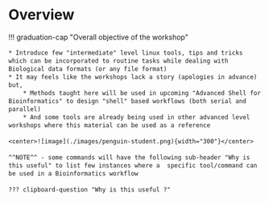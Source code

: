 # Overview

!!! graduation-cap "Overall objective of the workshop"

    * Introduce few "intermediate" level linux tools, tips and tricks which can be incorporated to routine tasks while dealing with Biological data formats (or any file format)
    * It may feels like the workshops lack a story (apologies in advance) but, 
        * Methods taught here will be used in upcoming "Advanced Shell for Bioinformatics" to design "shell" based workflows (both serial and parallel)
        * And some tools are already being used in other advanced level workshops where this material can be used as a reference

    <center>![image](./images/penguin-student.png){width="300"}</center>

    ^^NOTE^^ - some commands will have the following sub-header "Why is this useful" to list few instances where a  specific tool/command can be used in a Bioinformatics workflow

    ??? clipboard-question "Why is this useful ?"